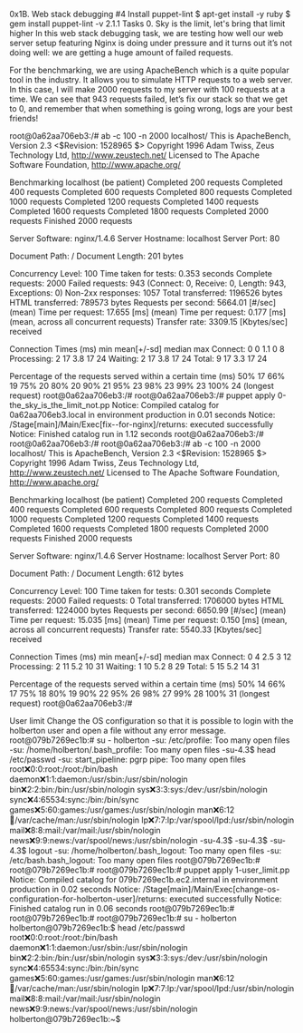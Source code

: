 0x1B. Web stack debugging #4 Install puppet-lint $ apt-get install -y ruby $ gem install puppet-lint -v 2.1.1 Tasks 0. Sky is the limit, let's bring that limit higher In this web stack debugging task, we are testing how well our web server setup featuring Nginx is doing under pressure and it turns out it’s not doing well: we are getting a huge amount of failed requests.

For the benchmarking, we are using ApacheBench which is a quite popular tool in the industry. It allows you to simulate HTTP requests to a web server. In this case, I will make 2000 requests to my server with 100 requests at a time. We can see that 943 requests failed, let’s fix our stack so that we get to 0, and remember that when something is going wrong, logs are your best friends!

root@0a62aa706eb3:/# ab -c 100 -n 2000 localhost/ This is ApacheBench, Version 2.3 <$Revision: 1528965 $> Copyright 1996 Adam Twiss, Zeus Technology Ltd, http://www.zeustech.net/ Licensed to The Apache Software Foundation, http://www.apache.org/

Benchmarking localhost (be patient) Completed 200 requests Completed 400 requests Completed 600 requests Completed 800 requests Completed 1000 requests Completed 1200 requests Completed 1400 requests Completed 1600 requests Completed 1800 requests Completed 2000 requests Finished 2000 requests

Server Software: nginx/1.4.6 Server Hostname: localhost Server Port: 80

Document Path: / Document Length: 201 bytes

Concurrency Level: 100 Time taken for tests: 0.353 seconds Complete requests: 2000 Failed requests: 943 (Connect: 0, Receive: 0, Length: 943, Exceptions: 0) Non-2xx responses: 1057 Total transferred: 1196526 bytes HTML transferred: 789573 bytes Requests per second: 5664.01 [#/sec] (mean) Time per request: 17.655 [ms] (mean) Time per request: 0.177 [ms] (mean, across all concurrent requests) Transfer rate: 3309.15 [Kbytes/sec] received

Connection Times (ms) min mean[+/-sd] median max Connect: 0 0 1.1 0 8 Processing: 2 17 3.8 17 24 Waiting: 2 17 3.8 17 24 Total: 9 17 3.3 17 24

Percentage of the requests served within a certain time (ms) 50% 17 66% 19 75% 20 80% 20 90% 21 95% 23 98% 23 99% 23 100% 24 (longest request) root@0a62aa706eb3:/# root@0a62aa706eb3:/# puppet apply 0-the_sky_is_the_limit_not.pp Notice: Compiled catalog for 0a62aa706eb3.local in environment production in 0.01 seconds Notice: /Stage[main]/Main/Exec[fix--for-nginx]/returns: executed successfully Notice: Finished catalog run in 1.12 seconds root@0a62aa706eb3:/# root@0a62aa706eb3:/# root@0a62aa706eb3:/# ab -c 100 -n 2000 localhost/ This is ApacheBench, Version 2.3 <$Revision: 1528965 $> Copyright 1996 Adam Twiss, Zeus Technology Ltd, http://www.zeustech.net/ Licensed to The Apache Software Foundation, http://www.apache.org/

Benchmarking localhost (be patient) Completed 200 requests Completed 400 requests Completed 600 requests Completed 800 requests Completed 1000 requests Completed 1200 requests Completed 1400 requests Completed 1600 requests Completed 1800 requests Completed 2000 requests Finished 2000 requests

Server Software: nginx/1.4.6 Server Hostname: localhost Server Port: 80

Document Path: / Document Length: 612 bytes

Concurrency Level: 100 Time taken for tests: 0.301 seconds Complete requests: 2000 Failed requests: 0 Total transferred: 1706000 bytes HTML transferred: 1224000 bytes Requests per second: 6650.99 [#/sec] (mean) Time per request: 15.035 [ms] (mean) Time per request: 0.150 [ms] (mean, across all concurrent requests) Transfer rate: 5540.33 [Kbytes/sec] received

Connection Times (ms) min mean[+/-sd] median max Connect: 0 4 2.5 3 12 Processing: 2 11 5.2 10 31 Waiting: 1 10 5.2 8 29 Total: 5 15 5.2 14 31

Percentage of the requests served within a certain time (ms) 50% 14 66% 17 75% 18 80% 19 90% 22 95% 26 98% 27 99% 28 100% 31 (longest request) root@0a62aa706eb3:/#

User limit Change the OS configuration so that it is possible to login with the holberton user and open a file without any error message.
root@079b7269ec1b:# su - holberton -su: /etc/profile: Too many open files -su: /home/holberton/.bash_profile: Too many open files -su-4.3$ head /etc/passwd -su: start_pipeline: pgrp pipe: Too many open files root❌0:0:root:/root:/bin/bash daemon❌1:1:daemon:/usr/sbin:/usr/sbin/nologin bin❌2:2:bin:/bin:/usr/sbin/nologin sys❌3:3:sys:/dev:/usr/sbin/nologin sync❌4:65534:sync:/bin:/bin/sync games❌5:60:games:/usr/games:/usr/sbin/nologin man❌6:12👨/var/cache/man:/usr/sbin/nologin lp❌7:7:lp:/var/spool/lpd:/usr/sbin/nologin mail❌8:8:mail:/var/mail:/usr/sbin/nologin news❌9:9:news:/var/spool/news:/usr/sbin/nologin -su-4.3$ -su-4.3$ -su-4.3$ logout -su: /home/holberton/.bash_logout: Too many open files -su: /etc/bash.bash_logout: Too many open files root@079b7269ec1b:# root@079b7269ec1b:# root@079b7269ec1b:# puppet apply 1-user_limit.pp Notice: Compiled catalog for 079b7269ec1b.ec2.internal in environment production in 0.02 seconds Notice: /Stage[main]/Main/Exec[change-os-configuration-for-holberton-user]/returns: executed successfully Notice: Finished catalog run in 0.06 seconds root@079b7269ec1b:# root@079b7269ec1b:# root@079b7269ec1b:# su - holberton holberton@079b7269ec1b:$ head /etc/passwd root❌0:0:root:/root:/bin/bash daemon❌1:1:daemon:/usr/sbin:/usr/sbin/nologin bin❌2:2:bin:/bin:/usr/sbin/nologin sys❌3:3:sys:/dev:/usr/sbin/nologin sync❌4:65534:sync:/bin:/bin/sync games❌5:60:games:/usr/games:/usr/sbin/nologin man❌6:12👨/var/cache/man:/usr/sbin/nologin lp❌7:7:lp:/var/spool/lpd:/usr/sbin/nologin mail❌8:8:mail:/var/mail:/usr/sbin/nologin news❌9:9:news:/var/spool/news:/usr/sbin/nologin holberton@079b7269ec1b:~$
